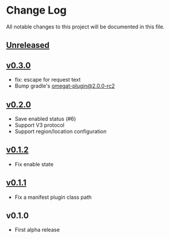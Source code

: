 # Change Log
All notable changes to this project will be documented in this file.

## [Unreleased]

## [v0.3.0]

* fix: escape for request text
* Bump gradle's omegat-plugin@2.0.0-rc2

## [v0.2.0]

* Save enabled status (#6)
* Support V3 protocol
* Support region/location configuration

## [v0.1.2]

* Fix enable state

## [v0.1.1]

* Fix a manifest plugin class path

## v0.1.0

* First alpha release

[Unreleased]: https://github.com/omegat-org/azure-translate-plugin/compare/v0.3.0...HEAD
[v0.3.0]: https://github.com/omegat-org/azure-translate-plugin/compare/v0.2.0...v0.3.0
[v0.2.0]: https://github.com/omegat-org/azure-translate-plugin/compare/v0.1.2...v0.2.0
[v0.1.2]: https://github.com/omegat-org/azure-translate-plugin/compare/v0.1.1...v0.1.2
[v0.1.1]: https://github.com/omegat-org/azure-translate-plugin/compare/v0.1.0...v0.1.1
